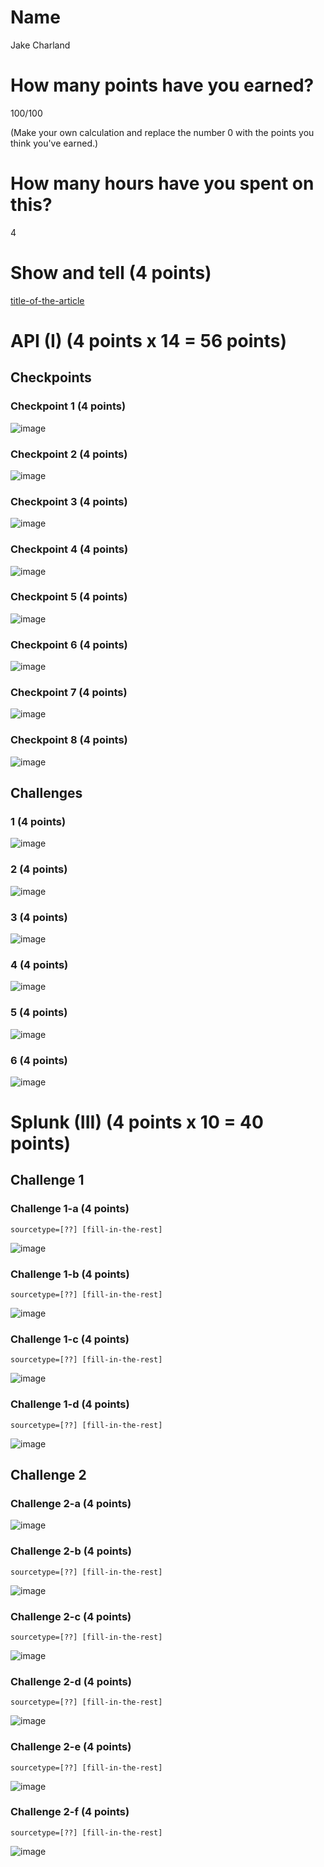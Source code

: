 # Name

Jake Charland

# How many points have you earned?

100/100

(Make your own calculation and replace the number 0 with the points you think you've earned.)

# How many hours have you spent on this?

4

# Show and tell (4 points)

[title-of-the-article](http://link-to-an-interesting-data-visualization-about-politics)

# API (I) (4 points x 14 = 56 points)

## Checkpoints

### Checkpoint 1 (4 points)

![image](cp1week3.png)

### Checkpoint 2 (4 points)

![image](cp2week3.png)

### Checkpoint 3 (4 points)

![image](cp3week3.png)

### Checkpoint 4 (4 points)

![image](cp4week3.png)

### Checkpoint 5 (4 points)

![image](cp5week3.png)

### Checkpoint 6 (4 points)

![image](cp6week3.png)

### Checkpoint 7 (4 points)

![image](cp7week3.png)

### Checkpoint 8 (4 points)

![image](cp8week3.png)

## Challenges

### 1 (4 points)

![image](challenge1week3.png)

### 2 (4 points)

![image](challenge2week3.png)

### 3 (4 points)

![image](challenge3week3.png)

### 4 (4 points)

![image](challenge4week3.png)

### 5 (4 points)

![image](challenge5week3.png)

### 6 (4 points)

![image](challenge6week3.png)



# Splunk (III) (4 points x 10 = 40 points)

## Challenge 1

### Challenge 1-a (4 points)
```
sourcetype=[??] [fill-in-the-rest]
```
![image](1aweek3.png)

### Challenge 1-b (4 points)
```
sourcetype=[??] [fill-in-the-rest]
```
![image](1bweek3.png)

### Challenge 1-c (4 points)
```
sourcetype=[??] [fill-in-the-rest]
```
![image](1cweek3.png)

### Challenge 1-d (4 points)
```
sourcetype=[??] [fill-in-the-rest]
```
![image](1dweek3.png)

## Challenge 2

### Challenge 2-a (4 points)
![image](2aweek3.png)

### Challenge 2-b (4 points)
```
sourcetype=[??] [fill-in-the-rest]
```
![image](2bweek3.png)

### Challenge 2-c (4 points)
```
sourcetype=[??] [fill-in-the-rest]
```
![image](2cweek3.png)

### Challenge 2-d (4 points)
```
sourcetype=[??] [fill-in-the-rest]
```
![image](2dweek3.png)

### Challenge 2-e (4 points)
```
sourcetype=[??] [fill-in-the-rest]
```
![image](2eweek3.png)

### Challenge 2-f (4 points)
```
sourcetype=[??] [fill-in-the-rest]
```
![image](2fweek3.png)
